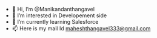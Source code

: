 - 👋 Hi, I’m @Manikandanthangavel
- 👀 I’m interested in Developement side
- 🌱 I’m currently learning Salesforce
- 📫 Here is my mail Id maheshthangavel333@gmail.com

<!---
Manikandanthangavel/Manikandanthangavel is a ✨ special ✨ repository because its `README.md` (this file) appears on your GitHub profile.
You can click the Preview link to take a look at your changes.
--->
